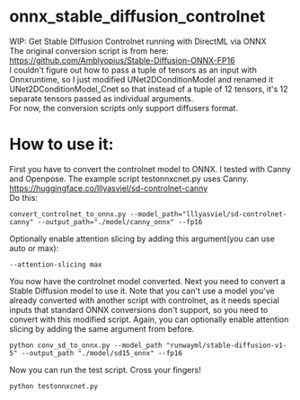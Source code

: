 # onnx_stable_diffusion_controlnet
WIP: Get Stable DIffusion Controlnet running with DirectML via ONNX
<br>The original conversion script is from here: https://github.com/Amblyopius/Stable-Diffusion-ONNX-FP16
<br>I couldn't figure out how to pass a tuple of tensors as an input with Onnxruntime, so I just modified UNet2DConditionModel and renamed it UNet2DConditionModel_Cnet so that instead of a tuple of 12 tensors, it's 12 separate tensors passed as individual arguments.
<br>For now, the conversion scripts only support diffusers format.
# How to use it:
First you have to convert the controlnet model to ONNX. I tested with Canny and Openpose. The example script testonnxcnet.py uses Canny.
<br>https://huggingface.co/lllyasviel/sd-controlnet-canny
<br>Do this:
```
convert_controlnet_to_onnx.py --model_path="lllyasviel/sd-controlnet-canny" --output_path="./model/canny_onnx" --fp16
```
Optionally enable attention slicing by adding this argument(you can use auto or max):
```
--attention-slicing max
```
You now have the controlnet model converted. Next you need to convert a Stable Diffusion model to use it. Note that you can't use a model you've already converted with another script with controlnet, as it needs special inputs that standard ONNX conversions don't support, so you need to convert with this modified script. Again, you can optionally enable attention slicing by adding the same argument from before.
```
python conv_sd_to_onnx.py --model_path "runwayml/stable-diffusion-v1-5" --output_path "./model/sd15_onnx" --fp16
```
Now you can run the test script. Cross your fingers!
```
python testonnxcnet.py
```
